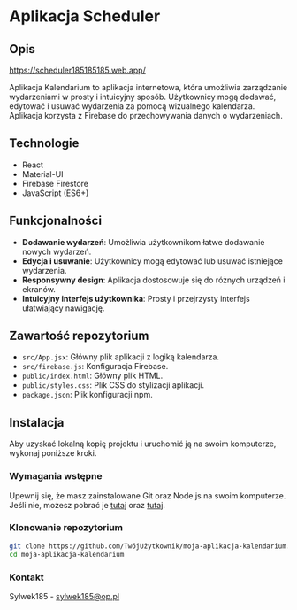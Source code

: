# Aplikacja Scheduler

## Opis

https://scheduler185185185.web.app/

Aplikacja Kalendarium to aplikacja internetowa, która umożliwia zarządzanie wydarzeniami w prosty i intuicyjny sposób. Użytkownicy mogą dodawać, edytować i usuwać wydarzenia za pomocą wizualnego kalendarza. Aplikacja korzysta z Firebase do przechowywania danych o wydarzeniach.

## Technologie

- React
- Material-UI
- Firebase Firestore
- JavaScript (ES6+)

## Funkcjonalności

- **Dodawanie wydarzeń**: Umożliwia użytkownikom łatwe dodawanie nowych wydarzeń.
- **Edycja i usuwanie**: Użytkownicy mogą edytować lub usuwać istniejące wydarzenia.
- **Responsywny design**: Aplikacja dostosowuje się do różnych urządzeń i ekranów.
- **Intuicyjny interfejs użytkownika**: Prosty i przejrzysty interfejs ułatwiający nawigację.

## Zawartość repozytorium

- `src/App.jsx`: Główny plik aplikacji z logiką kalendarza.
- `src/firebase.js`: Konfiguracja Firebase.
- `public/index.html`: Główny plik HTML.
- `public/styles.css`: Plik CSS do stylizacji aplikacji.
- `package.json`: Plik konfiguracji npm.

## Instalacja

Aby uzyskać lokalną kopię projektu i uruchomić ją na swoim komputerze, wykonaj poniższe kroki.

### Wymagania wstępne

Upewnij się, że masz zainstalowane Git oraz Node.js na swoim komputerze. Jeśli nie, możesz pobrać je [tutaj](https://git-scm.com/) oraz [tutaj](https://nodejs.org/).

### Klonowanie repozytorium

```bash
git clone https://github.com/TwójUżytkownik/moja-aplikacja-kalendarium.git
cd moja-aplikacja-kalendarium
```

### Kontakt

Sylwek185 - sylwek185@op.pl
